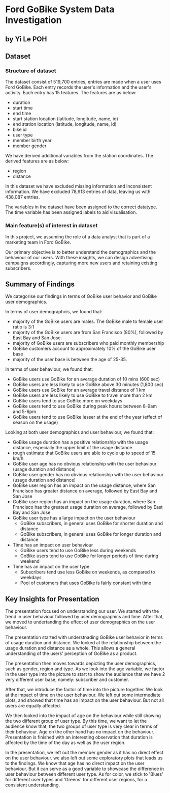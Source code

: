 # Ford GoBike System Data Investigation
## by Yi Le POH


## Dataset

### Structure of dataset

The dataset consist of 519,700 entries, entries are made when a user uses Ford GoBike. Each entry records the user's information and the user's activity. Each entry has 15 features. The features are as below:
- duration
- start time
- end time
- start station location (latitude, longitude, name, id)
- end station location (latitude, longitude, name, id)
- bike id
- user type
- member birth year
- member gender

We have derived additional variables from the station coordinates. The derived features are as below:
- region
- distance

In this dataset we have excluded missing information and inconsistent information. We have excluded 78,913 entries of data, leaving us with 438,087 entries.

The variables in the dataset have been assigned to the correct datatype. The time variable has been assigned labels to aid visualisation.

### Main feature(s) of interest in dataset

In this project, we assuming the role of a data analyst that is part of a marketing team in Ford GoBike. 

Our primary objective is to better understand the demographics and the behaviour of our users. With these insights, we can design advertising campaigns accordingly, capturing more new users and retaining existing subscribers.


## Summary of Findings

We categorise our findings in terms of GoBike user behavior and GoBike user demographics.

In terms of user demographcis, we found that:
- majority of the GoBike users are males. The GoBike male to female user ratio is 3:1
- majority of the GoBike users are from San Francisco (80%), followed by East Bay and San Jose. 
- majority of GoBike users are subscribers who paid monthly membership
- GoBike customers account to approximately 10% of the GoBike user base
- majority of the user base is between the age of 25-35.

In terms of user behaviour, we found that:
- GoBike users use GoBike for an average duration of 10 mins (600 sec)
- GoBike users are less likely to use GoBike above 30 minutes (1,800 sec)
- GoBike users use GoBike for an average travel distance of 1 km
- GoBike users are less likely to use GoBike to travel more than 2 km
- GoBike users tend to use GoBike more on weekdays
- GoBike users tend to use GoBike during peak hours: between 8-9am and 5-6pm
- GoBike users tend to use GoBike lesser at the end of the year (effect of season on the usage)

Looking at both user demographics and user behaviour, we found that:
- GoBike usage duration has a positive relationship with the usage distance, especially the upper limit of the usage distance
- rough estimate that GoBike users are able to cycle up to speed of 15 km/h
- GoBike user age has no obvious relationship with the user behaviour (usage duration and distance)
- GoBike user gender has no obvious relationship with the user behaviour (usage duration and distance)
- GoBike user region has an impact on the usage distance, where San Francisco has greater distance on average, followed by East Bay and San Jose
- GoBike user region has an impact on the usage duration, where San Francisco has the greatest usage duration on average, followed by East Bay and San Jose
- GoBike user type has a large impact on the user behaviour
    - GoBike subscribers, in general uses GoBike for shorter duration and distance
    - GoBike subscribers, in general uses GoBike for longer duration and distance
- Time has an impact on user behaviour
    - GoBike users tend to use GoBike less during weekends
    - GoBike users tend to use GoBike for longer periods of time during weekend
- Time has an impact on the user type
    - Subscribers tend use less GoBike on weekends, as compared to weekdays
    - Pool of customers that uses GoBike is fairly constant with time


## Key Insights for Presentation

The presentation focused on understanding our user. We started with the trend in user behaviour followed by user demographics and time. After that, we moved to undertanding the effect of user demographics on the user behaviour.

The presentation started with understnading GoBike user behavior in terms of usage duration and distance. We looked at the relationship between the usage duration and distance as a whole. This allows a general understanding of the users' perception of GoBike as a product.

The presentation then moves towards depicting the user demographics, such as gender, region and type. As we look into the age variable, we factor in the user type into the picture to start to show the audience that we have 2 very different user base, namely: subscriber and customer.

After that, we introduce the factor of time into the picture together. We look at the impact of time on the user behaviour. We left out some intermediate plots, and showed that time has an impact on the user behaviour. But not all users are equally affected.

We then looked into the impact of age on the behaviour while still showing the two different group of user type. By this time, we want to let the audience know that, the two groups of user type is very clear in terms of their behaviour. Age on the other hand has no impact on the behaviour. Presentation is finished with an interesting observation that duration is affected by the time of the day as well as the user region.

In the presentation, we left out the member gender as it has no direct effect on the user behaviour. we also left out some exploratory plots that leads us to the findings. We know that age has no direct impact on the user behaviour. But it can serve as a good variable to showcase the difference in user behaviour between different user type.
As for color, we stick to 'Blues' for different user types and 'Greens' for different user regions, for a consistent understanding. 